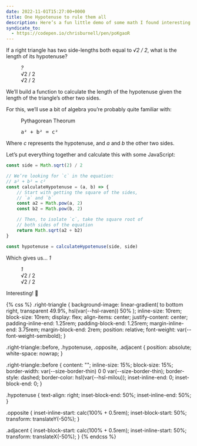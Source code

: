 ```yaml
---
date: 2022-11-01T15:27:00+0000
title: One Hypotenuse to rule them all
description: Here’s a fun little demo of some math I found interesting.
syndicate_to:
  - https://codepen.io/chrisburnell/pen/poKgaoR
---
```


If a right triangle has two side-lengths both equal to <var>√2 / 2</var>, what is the length of its hypotenuse?

<figure aria-hidden="true">
    <div class="right-triangle">
        <div class="hypotenuse  gamma"><var>?</var></div>
        <div class="opposite">√2 / 2</div>
        <div class="adjacent">√2 / 2</div>
    </div>
</figure>

We’ll build a function to calculate the length of the hypotenuse given the length of the triangle’s other two sides.

For this, we’ll use a bit of algebra you’re probably quite familiar with:

<figure>
    <p>Pythagorean Theorum</p>
    <p><samp class="delta">a² + b² = c²</samp></p>
</figure>

Where <var>c</var> represents the hypotenuse, and <var>a</var> and <var>b</var> the other two sides.

Let’s put everything together and calculate this with some JavaScript:

```js
const side = Math.sqrt(2) / 2

// We’re looking for `c` in the equation:
// a² + b² = c²
const calculateHypotenuse = (a, b) => {
	// Start with getting the square of the sides,
	// `a` and `b`
	const a2 = Math.pow(a, 2)
	const b2 = Math.pow(b, 2)

	// Then, to isolate `c`, take the square root of
	// both sides of the equation
	return Math.sqrt(a2 + b2)
}

const hypotenuse = calculateHypotenuse(side, side)
```

Which gives us… <var>1</var>

<figure aria-hidden="true">
    <div class="right-triangle">
        <div class="hypotenuse  gamma"><var>1</var></div>
        <div class="opposite">√2 / 2</div>
        <div class="adjacent">√2 / 2</div>
    </div>
</figure>

Interesting! 🤔

{% css %}
.right-triangle {
    background-image:
        linear-gradient(
            to bottom right,
            transparent 49.9%,
            hsl(var(--hsl-raven)) 50%
        );
    inline-size: 10rem;
    block-size:  10rem;
    display: flex;
    align-items: center;
    justify-content: center;
    padding-inline-end: 1.25rem;
    padding-block-end:  1.25rem;
    margin-inline-end: 3.75rem;
    margin-block-end: 2rem;
    position: relative;
    font-weight: var(--font-weight-semibold);
}

.right-triangle::before,
.hypotenuse,
.opposite,
.adjacent {
    position: absolute;
    white-space: nowrap;
}

.right-triangle::before {
    content: "";
    inline-size: 15%;
    block-size:  15%;
    border-width: var(--size-border-thin) 0 0 var(--size-border-thin);
    border-style: dashed;
    border-color: hsl(var(--hsl-milou));
    inset-inline-end: 0;
    inset-block-end: 0;
}

.hypotenuse {
    text-align: right;
    inset-block-end: 50%;
    inset-inline-end: 50%;
}

.opposite {
    inset-inline-start: calc(100% + 0.5rem);
    inset-block-start: 50%;
    transform: translateY(-50%);
}

.adjacent {
    inset-block-start: calc(100% + 0.5rem);
    inset-inline-start: 50%;
    transform: translateX(-50%);
}
{% endcss %}
